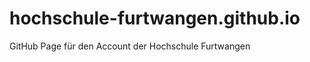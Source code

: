 hochschule-furtwangen.github.io
===============================

GitHub Page für den Account der Hochschule Furtwangen
